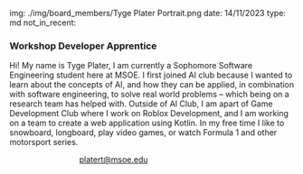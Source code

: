 img: ./img/board_members/Tyge Plater Portrait.png
date: 14/11/2023
type: md
not_in_recent:

### Workshop Developer Apprentice

Hi! My name is Tyge Plater, I am currently a Sophomore Software Engineering student here at MSOE. I first joined AI club because I wanted to learn about the concepts of AI, and how they can be applied, in combination with software engineering, to solve real world problems – which being on a research team has helped with. Outside of AI Club, I am apart of Game Development Club where I work on Roblox Development, and I am working on a team to create a web application using Kotlin. In my free time I like to snowboard, longboard, play video games, or watch Formula 1 and other motorsport series.

<a style = 'font-weight: bold; color: white;'>Contact Me Here:</a> <a style = 'color: blue eyes;'>platert@msoe.edu</a>
